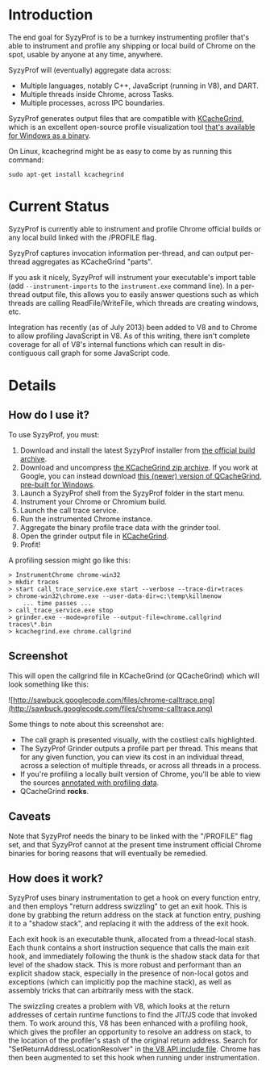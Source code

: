 # Introduction #

The end goal for SyzyProf is to be a turnkey instrumenting profiler that's able to instrument and profile any shipping or local build of Chrome on the spot, usable by anyone at any time, anywhere.

SyzyProf will (eventually) aggregate data across:
  * Multiple languages, notably C++, JavaScript (running in V8), and DART.
  * Multiple threads inside Chrome, across Tasks.
  * Multiple processes, across IPC boundaries.

SyzyProf generates output files that are compatible with [KCacheGrind](http://kcachegrind.sourceforge.net/html/Home.html), which is an excellent open-source profile visualization tool [that's available for Windows as a binary](http://sourceforge.net/projects/precompiledbin/files/kcachegrind.zip/download).

On Linux, kcachegrind might be as easy to come by as running this command:
```
sudo apt-get install kcachegrind
```

# Current Status #

SyzyProf is currently able to instrument and profile Chrome official builds or any local build linked with the /PROFILE flag.

SyzyProf captures invocation information per-thread, and can output per-thread aggregates as KCacheGrind "parts".

If you ask it nicely, SyzyProf will instrument your executable's import table (add `--instrument-imports` to the `instrument.exe` command line). In a per-thread output file, this allows you to easily answer questions such as which threads are calling ReadFile/WriteFile, which threads are creating windows, etc.

Integration has recently (as of July 2013) been added to V8 and to Chrome to allow profiling JavaScript in V8.
As of this writing, there isn't complete coverage for all of V8's internal functions which can result in dis-contiguous call graph for some JavaScript code.

# Details #

## How do I use it? ##

To use SyzyProf, you must:
  1. Download and install the latest SyzyProf installer from [the official build archive](http://syzygy-archive.commondatastorage.googleapis.com/index.html?path=builds/official/).
  1. Download and uncompress [the KCacheGrind zip archive](http://sourceforge.net/projects/precompiledbin/files/kcachegrind.zip/download). If you work at Google, you can instead download [this (newer) version of QCacheGrind, pre-built for Windows](https://goto.google.com/qcachegrind-win).
  1. Launch a SyzyProf shell from the SyzyProf folder in the start menu.
  1. Instrument your Chrome or Chromium build.
  1. Launch the call trace service.
  1. Run the instrumented Chrome instance.
  1. Aggregate the binary profile trace data with the grinder tool.
  1. Open the grinder output file in [KCacheGrind](http://kcachegrind.sourceforge.net/html/Home.html).
  1. Profit!

A profiling session might go like this:
```
> InstrumentChrome chrome-win32
> mkdir traces
> start call_trace_service.exe start --verbose --trace-dir=traces
> chrome-win32\chrome.exe --user-data-dir=c:\temp\killmenow
    ... time passes ...
> call_trace_service.exe stop
> grinder.exe --mode=profile --output-file=chrome.callgrind traces\*.bin 
> kcachegrind.exe chrome.callgrind
```

## Screenshot ##

This will open the callgrind file in KCacheGrind (or QCacheGrind) which will look something like this:

![http://sawbuck.googlecode.com/files/chrome-calltrace.png](http://sawbuck.googlecode.com/files/chrome-calltrace.png)

Some things to note about this screenshot are:
  * The call graph is presented visually, with the costliest calls highlighted.
  * The SyzyProf Grinder outputs a profile part per thread. This means that for any given function, you can view its cost in an individual thread, across a selection of multiple threads, or across all threads in a process.
  * If you're profiling a locally built version of Chrome, you'll be able to view the sources [annotated with profiling data](http://kcachegrind.sourceforge.net/html/Shot4.html).
  * QCacheGrind **rocks**.

## Caveats ##

Note that SyzyProf needs the binary to be linked with the "/PROFILE" flag set, and that SyzyProf cannot at the present time instrument official Chrome binaries for boring reasons that will eventually be remedied.

## How does it work? ##

SyzyProf uses binary instrumentation to get a hook on every function entry, and then employs "return address swizzling" to get an exit hook. This is done by grabbing the return address on the stack at function entry, pushing it to a "shadow stack", and replacing it with the address of the exit hook.

Each exit hook is an executable thunk, allocated from a thread-local stash. Each thunk contains a short instruction sequence that calls the main exit hook, and immediately following the thunk is the shadow stack data for that level of the shadow stack. This is more robust and performant than an explicit shadow stack, especially in the presence of non-local gotos and exceptions (which can implicitly pop the machine stack), as well as assembly tricks that can arbitrarily mess with the stack.

The swizzling creates a problem with V8, which looks at the return addresses of certain runtime functions to find the JIT/JS code that invoked them. To work around this, V8 has been enhanced with a profiling hook, which gives the profiler an opportunity to resolve an address on stack, to the location of the profiler's stash of the original return address. Search for "SetReturnAddressLocationResolver" in [the V8 API include file](http://code.google.com/p/v8/source/browse/trunk/include/v8.h). Chrome has then been augmented to set this hook when running under instrumentation.